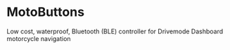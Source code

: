 # MotoButtons
Low cost, waterproof, Bluetooth (BLE) controller for Drivemode Dashboard motorcycle navigation
